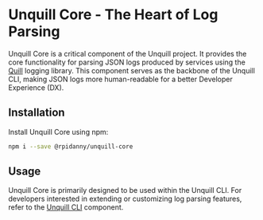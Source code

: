 # Unquill Core - The Heart of Log Parsing

Unquill Core is a critical component of the Unquill project. It provides the core functionality for parsing JSON logs produced by services using the [Quill](https://github.com/rpidanny/quill) logging library. This component serves as the backbone of the Unquill CLI, making JSON logs more human-readable for a better Developer Experience (DX).

## Installation

Install Unquill Core using npm:

```bash
npm i --save @rpidanny/unquill-core
```

## Usage

Unquill Core is primarily designed to be used within the Unquill CLI. For developers interested in extending or customizing log parsing features, refer to the [Unquill CLI](https://github.com/rpidanny/unquill/packages/unquill-cli) component.
